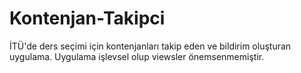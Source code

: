 # Kontenjan-Takipci
İTÜ'de ders seçimi için kontenjanları takip eden ve bildirim oluşturan uygulama.
Uygulama işlevsel olup viewsler önemsenmemiştir.
